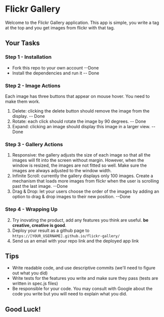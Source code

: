 # Flickr Gallery

Welcome to the Flickr Gallery application.
This app is simple, you write a tag at the top and you get images from flickr with that tag.

## Your Tasks

### Step 1 - Installation
- Fork this repo to your own account  --Done
- Install the dependencies and run it -- Done

### Step 2 - Image Actions
Each image has three buttons that appear on mouse hover. You need to make them work.
1. Delete: clicking the delete button should remove the image from the display. -- Done
2. Rotate: each click should rotate the image by 90 degrees. -- Done
3. Expand: clicking an image should display this image in a larger view. --Done

### Step 3 - Gallery Actions
1. Responsive:  the gallery adjusts the size of each image so that all the images will fit into the screen without margin. However, when the window is resized, the images are not fitted so well. Make sure the images are always adjusted to the window width.
2. Infinite Scroll: currently the gallery displays only 100 images. Create a mechanism that loads more images from flickr when the user is scrolling past the last image. --Done
3. Drag & Drop: let your users choose the order of the images by adding an option to drag & drop images to their new position. --Done

### Step 4 - Wrapping Up
2. Try inovating the product, add any features you think are useful. **be creative, creative is good**.
3. Deploy your result as a github page to `https://[YOUR_USERNAME].github.io/flickr-gallery/`
4. Send us an email with your repo link and the deployed app link

## Tips
- Write readable code, and use descriptive commits (we'll need to figure out what you did)
- Write tests for the features you write and make sure they pass (tests are written in spec.js files)
- Be responsible for your code. You may consult with Google about the code you write but you will need to explain what you did.

## Good Luck!
